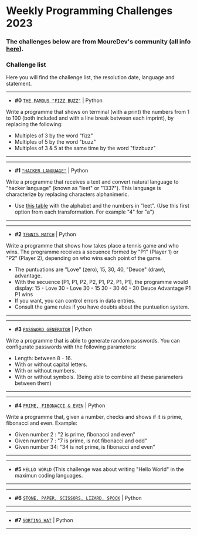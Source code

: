 # Weekly Programming Challenges 2023
### The challenges below are from MoureDev's community (all info [here](https://retosdeprogramacion.com/semanales2023)).

### Challenge list
Here you will find the challenge list, the resolution date, language and statement.

---
* **#0** [`THE FAMOUS "FIZZ BUZZ"`](./challenge0_the_famous_fizz_buzz.py) | Python

Write a programme that shows on terminal (with a print) the numbers
from 1 to 100 (both included and with a line break between each imprint),
by replacing the following:
- Multiples of 3 by the word "fizz"
- Multiples of 5 by the word "buzz"
- Multiples of 3 & 5 at the same time by the word "fizzbuzz"
---

---
* **#1** [`"HACKER LANGUAGE"`](./challenge1_hacker_language.py) | Python

Write a programme that receives a text and convert natural language to
"hacker language" (known as "leet" or "1337"). This language is characterize
by replacing characters alphanimeric.
- Use [this table](https://www.gamehouse.com/blog/leet-speak-cheat-sheet/)
with the alphabet and the numbers in "leet".
(Use this first option from each transformation. For example "4" for "a")
---

---
* **#2** [`TENNIS MATCH`](./challenge2_tennis_match.py) | Python

Write a programme that shows how takes place a tennis game and who wins.
The programme receives a secuence formed by "P1" (Player 1) or "P2" (Player 2), depending on
who wins each point of the game.
- The puntuations are "Love" (zero), 15, 30, 40, "Deuce" (draw), advantage.
- With the secuence [P1, P1, P2, P2, P1, P2, P1, P1], the programme would display:
15 - Love
30 - Love
30 - 15
30 - 30
40 - 30
Deuce
Advantage P1
P1 wins
- If you want, you can control errors in data entries.
- Consult the game rules if you have doubts about the puntuation system.
---

---
* **#3** [`PASSWORD GENERATOR`](./challenge3_random_password_generator.py) | Python

Write a programme that is able to generate random passwords.
You can configurate passwords with the following parameters:
- Length: between 8 - 16.
- With or without capital letters.
- With or without numbers.
- With or without symbols.
(Being able to combine all these parameters between them)
---

---
* **#4** [`PRIME, FIBONACCI & EVEN`](./challenge4_prime_fibonacci_even.py) | Python

Write a programme that, given a number, checks and shows if it is prime, fibonacci and even.
Example:
- Given number 2 : "2 is prime, fibonacci and even"
- Given number 7 : "7 is prime, is not fibonacci and odd"
- Given number 34: "34 is not prime, is fibonacci and even"
---

---
* **#5** `HELLO WORLD` (This challenge was about writing "Hello World" in the maximun coding languages.

---

---
* **#6** [`STONE, PAPER, SCISSORS, LIZARD, SPOCK`](./challenge6_rock_paper_scissors_lizard_spock.py) | Python


---

---
* **#7** [`SORTING HAT`](./challenge7_sorting_hat.py) | Python

---
